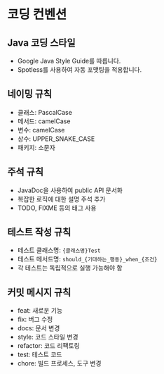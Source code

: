 # 코딩 컨벤션

## Java 코딩 스타일
- Google Java Style Guide를 따릅니다.
- Spotless를 사용하여 자동 포맷팅을 적용합니다.

## 네이밍 규칙
- 클래스: PascalCase
- 메서드: camelCase
- 변수: camelCase
- 상수: UPPER_SNAKE_CASE
- 패키지: 소문자

## 주석 규칙
- JavaDoc을 사용하여 public API 문서화
- 복잡한 로직에 대한 설명 주석 추가
- TODO, FIXME 등의 태그 사용

## 테스트 작성 규칙
- 테스트 클래스명: `{클래스명}Test`
- 테스트 메서드명: `should_{기대하는_행동}_when_{조건}`
- 각 테스트는 독립적으로 실행 가능해야 함

## 커밋 메시지 규칙
- feat: 새로운 기능
- fix: 버그 수정
- docs: 문서 변경
- style: 코드 스타일 변경
- refactor: 코드 리팩토링
- test: 테스트 코드
- chore: 빌드 프로세스, 도구 변경 